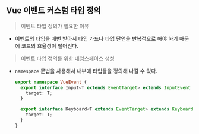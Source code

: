 ## Vue 이벤트 커스텀 타입 정의
> 이벤트 타입 정의가 필요한 이유
* 이벤트의 타입을 매번 받아서 타입 가드나 타입 단언을 반복적으로 해야 하기 때문에 코드의 효율성이 떨어진다.

> 이벤트 타입 정의를 위한 네임스페이스 생성
* `namespace` 문법을 사용해서 내부에 타입들을 정의해 나갈 수 있다.
  ```typescript
  export namespace VueEvent {
    export interface Input<T extends EventTarget> extends InputEvent {
      target: T;
    }

    export interface Keyboard<T extends EventTarget> extends KeyboardEvent {
      target: T;
    }
  }
  ```